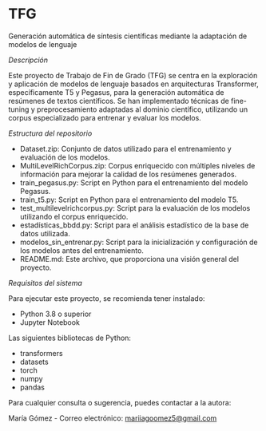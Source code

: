 # TFG
Generación automática de síntesis científicas mediante la adaptación de modelos de lenguaje

*Descripción*

Este proyecto de Trabajo de Fin de Grado (TFG) se centra en la exploración y aplicación de modelos de lenguaje basados en arquitecturas Transformer, específicamente T5 y Pegasus, para la generación automática de resúmenes de textos científicos. Se han implementado técnicas de fine-tuning y preprocesamiento adaptadas al dominio científico, utilizando un corpus especializado para entrenar y evaluar los modelos.

*Estructura del repositorio*

- Dataset.zip: Conjunto de datos utilizado para el entrenamiento y evaluación de los modelos.
- MultiLevelRichCorpus.zip: Corpus enriquecido con múltiples niveles de información para mejorar la calidad de los resúmenes generados.
- train_pegasus.py: Script en Python para el entrenamiento del modelo Pegasus.
- train_t5.py: Script en Python para el entrenamiento del modelo T5.
- test_multilevelrichcorpus.py: Script para la evaluación de los modelos utilizando el corpus enriquecido.
- estadísticas_bbdd.py: Script para el análisis estadístico de la base de datos utilizada.
- modelos_sin_entrenar.py: Script para la inicialización y configuración de los modelos antes del entrenamiento.
- README.md: Este archivo, que proporciona una visión general del proyecto.

*Requisitos del sistema*

Para ejecutar este proyecto, se recomienda tener instalado:
- Python 3.8 o superior
- Jupyter Notebook

Las siguientes bibliotecas de Python:
- transformers
- datasets
- torch
- numpy
- pandas

Para cualquier consulta o sugerencia, puedes contactar a la autora:

María Gómez - Correo electrónico: mariiagoomez5@gmail.com
